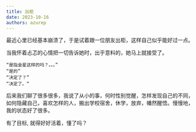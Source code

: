```yaml
---
title: 出柜
date: 2023-10-16
authors: azurep
---
```


最近心里已经基本崩溃了，于是试着跟一位朋友出柜，这样自己似乎能好过一点。

当我怀着忐忑的心情把一切告诉她时，出乎意料的，她马上就接受了。

```
“是指金星这样的吗？。。。”
“是的”
“决定了？”
“决定了。“
```

后来我们聊了很多很多，我说了从小的事，何时性别觉醒，怎样发现自己的不同，如何隐藏自己，喜欢怎样的人，搬出学校宿舍，休学，放弃，幡然醒悟。慢慢地，我的状态好了很多。

有了目标, 就得好好活着，懂了吗？
